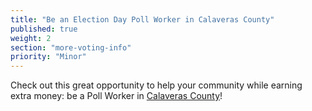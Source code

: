 ```yaml
---
title: "Be an Election Day Poll Worker in Calaveras County"
published: true
weight: 2
section: "more-voting-info"
priority: "Minor"
---
```


Check out this great opportunity to help your community while earning extra money: be a Poll Worker in [Calaveras County](https://elections.calaverasgov.us/Elections/Poll-Workers)!  
